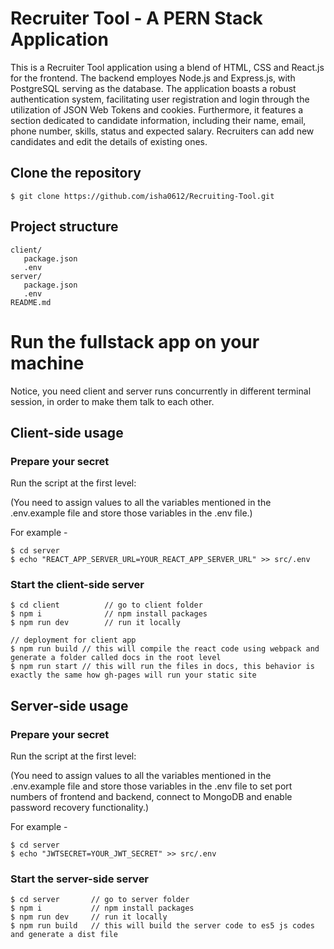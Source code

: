 # Recruiter Tool - A PERN Stack Application


This is a Recruiter Tool application using a blend of HTML, CSS and React.js for the frontend. The backend employes Node.js and Express.js, with PostgreSQL serving as the database. The application boasts a robust authentication system, facilitating user registration and login through the utilization of JSON Web Tokens and cookies. Furthermore, it features a section dedicated to candidate information, including their name, email, phone number, skills, status and expected salary. Recruiters can add new candidates and edit the details of existing ones.


## Clone the repository
```terminal
$ git clone https://github.com/isha0612/Recruiting-Tool.git
```

## Project structure
```terminal
client/
   package.json
   .env 
server/
   package.json
   .env 
README.md
```


# Run the fullstack app on your machine 

Notice, you need client and server runs concurrently in different terminal session, in order to make them talk to each other.

## Client-side usage

### Prepare your secret

Run the script at the first level:

(You need to assign values to all the variables mentioned in the .env.example file and store those variables in the .env file.)

For example -

```terminal
$ cd server
$ echo "REACT_APP_SERVER_URL=YOUR_REACT_APP_SERVER_URL" >> src/.env
```

### Start the client-side server

```terminal
$ cd client          // go to client folder
$ npm i              // npm install packages
$ npm run dev        // run it locally

// deployment for client app
$ npm run build // this will compile the react code using webpack and generate a folder called docs in the root level
$ npm run start // this will run the files in docs, this behavior is exactly the same how gh-pages will run your static site
```


## Server-side usage

### Prepare your secret

Run the script at the first level:

(You need to assign values to all the variables mentioned in the .env.example file and store those variables in the .env file to  set port numbers of frontend and backend, connect to MongoDB and enable password recovery functionality.)

For example -

```terminal
$ cd server
$ echo "JWTSECRET=YOUR_JWT_SECRET" >> src/.env
```

### Start the server-side server

```terminal
$ cd server       // go to server folder
$ npm i           // npm install packages
$ npm run dev     // run it locally
$ npm run build   // this will build the server code to es5 js codes and generate a dist file
```
